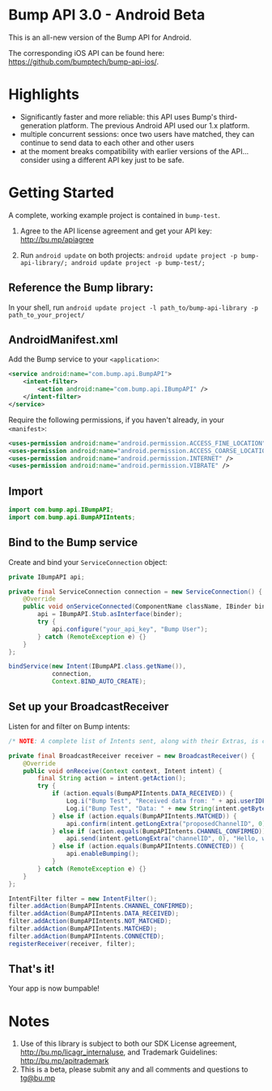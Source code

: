Bump API 3.0 - Android Beta
============================

This is an all-new version of the Bump API for Android.

The corresponding iOS API can be found here: https://github.com/bumptech/bump-api-ios/.

Highlights
==========

* Significantly faster and more reliable: this API uses Bump's third-generation platform. The previous Android API used our 1.x platform.
* multiple concurrent sessions: once two users have matched, they can continue to send data to each other and other users
* at the moment breaks compatibility with earlier versions of the API... consider using a different API key just to be safe.

Getting Started
===============

A complete, working example project is contained in `bump-test`. 

1. Agree to the API license agreement and get your API key: http://bu.mp/apiagree

1. Run `android update` on both projects: `android update project -p bump-api-library/; android update project -p bump-test/;`

Reference the Bump library:
-------------------------------------------
In your shell, run `android update project -l path_to/bump-api-library -p path_to_your_project/`


AndroidManifest.xml
-------------------

Add the Bump service to your `<application>`:

```xml
<service android:name="com.bump.api.BumpAPI">
    <intent-filter>
        <action android:name="com.bump.api.IBumpAPI" />
    </intent-filter>
</service>
```

Require the following permissions, if you haven't already, in your `<manifest>`:

```xml
<uses-permission android:name="android.permission.ACCESS_FINE_LOCATION" />
<uses-permission android:name="android.permission.ACCESS_COARSE_LOCATION" />
<uses-permission android:name="android.permission.INTERNET" />
<uses-permission android:name="android.permission.VIBRATE" />   
```

Import
------
```java
import com.bump.api.IBumpAPI;
import com.bump.api.BumpAPIIntents;
```

Bind to the Bump service
------------------

Create and bind your `ServiceConnection` object:

```java
private IBumpAPI api;

private final ServiceConnection connection = new ServiceConnection() {
    @Override
    public void onServiceConnected(ComponentName className, IBinder binder) {
        api = IBumpAPI.Stub.asInterface(binder);
        try {
            api.configure("your_api_key", "Bump User");
        } catch (RemoteException e) {}
    }
};

bindService(new Intent(IBumpAPI.class.getName()),
            connection, 
            Context.BIND_AUTO_CREATE);

```

Set up your BroadcastReceiver
-----------------

Listen for and filter on Bump intents:

```java
/* NOTE: A complete list of Intents sent, along with their Extras, is contained in bump-api-library/src/com/bump/api/IBumpAPI.aidl */

private final BroadcastReceiver receiver = new BroadcastReceiver() {
    @Override
    public void onReceive(Context context, Intent intent) {
        final String action = intent.getAction();
        try {
            if (action.equals(BumpAPIIntents.DATA_RECEIVED)) {
                Log.i("Bump Test", "Received data from: " + api.userIDForChannelID(intent.getLongExtra("channelID", 0)));
                Log.i("Bump Test", "Data: " + new String(intent.getByteArrayExtra("data")));
            } else if (action.equals(BumpAPIIntents.MATCHED)) {
                api.confirm(intent.getLongExtra("proposedChannelID", 0), true);
            } else if (action.equals(BumpAPIIntents.CHANNEL_CONFIRMED)) {
                api.send(intent.getLongExtra("channelID", 0), "Hello, world!".getBytes());
            } else if (action.equals(BumpAPIIntents.CONNECTED)) {
                api.enableBumping();
            }
        } catch (RemoteException e) {}
    }
};

IntentFilter filter = new IntentFilter();
filter.addAction(BumpAPIIntents.CHANNEL_CONFIRMED);
filter.addAction(BumpAPIIntents.DATA_RECEIVED);
filter.addAction(BumpAPIIntents.NOT_MATCHED);
filter.addAction(BumpAPIIntents.MATCHED);
filter.addAction(BumpAPIIntents.CONNECTED);
registerReceiver(receiver, filter);

```

That's it!
----------

Your app is now bumpable!


Notes
=====

1. Use of this library is subject to both our SDK License agreement, http://bu.mp/licagr_internaluse, and Trademark Guidelines: http://bu.mp/apitrademark
1. This is a beta, please submit any and all comments and questions to tg@bu.mp
